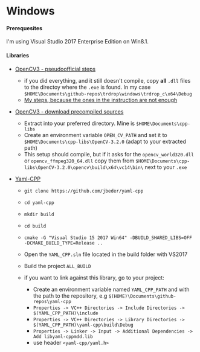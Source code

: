 # Windows

#### Prerequesites

I'm using Visual Studio 2017 Enterprise Edition on Win8.1.

#### Libraries

* [OpenCV3 - pseudoofficial steps](https://github.com/MicrocontrollersAndMore/OpenCV_3_Windows_10_Installation_Tutorial/blob/master/Installation%20Cheat%20Sheet%201%20-%20OpenCV%203%20and%20C%2B%2B.pdf)
  * if you did everything, and it still doesn't compile, copy **all** `.dll` files to the directoy where the `.exe` is found. In my case `$HOME\Documents\github-repos\trdrop\windows\trdrop_c\x64\Debug`
  * [My steps, because the ones in the instruction are not enough](open-cv.md)

* [OpenCV3 - download precompiled sources](https://sourceforge.net/projects/opencvlibrary/files/opencv-win/)
  * Extract into your preferred directory. Mine is `$HOME\Documents\cpp-libs`
  * Create an environment variable `OPEN_CV_PATH` and set it to `$HOME\Documents\cpp-libs\OpenCV-3.2.0` (adapt to your extracted path)
  * This setup should compile, but if it asks for the `opencv_world320.dll` or `opencv_ffmpeg320_64.dll` copy them from `$HOME\Documents\cpp-libs\OpenCV-3.2.0\opencv\build\x64\vc14\bin\` next to your `.exe`


* [Yaml-CPP](https://github.com/jbeder/yaml-cpp)
  * `git clone https://github.com/jbeder/yaml-cpp`
  * `cd yaml-cpp`
  * `mkdir build`
  * `cd build`
  * `cmake -G "Visual Studio 15 2017 Win64" -DBUILD_SHARED_LIBS=OFF -DCMAKE_BUILD_TYPE=Release ..`
  * Open the `YAML_CPP.sln` file located in the build folder with VS2017
  * Build the project `ALL_BUILD`

  * if you want to link against this library, go to your project:
    * Create an environment variable named `YAML_CPP_PATH` and with the path to the repository, e.g `$(HOME)\Documents\github-repos\yaml-cpp`
    * `Properties -> VC++ Directories -> Include Directories -> $(YAML_CPP_PATH)\include`
    * `Properties -> VC++ Directories -> Library Directories -> $(YAML_CPP_PATH)\yaml-cpp\build\Debug`
    * `Properties -> Linker -> Input -> Additional Dependencies -> Add libyaml-cppmdd.lib`
    * use header `<yaml-cpp/yaml.h>`